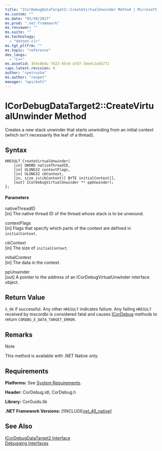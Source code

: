 ```yaml
---
title: "ICorDebugDataTarget2::CreateVirtualUnwinder Method | Microsoft Docs"
ms.custom: ""
ms.date: "03/30/2017"
ms.prod: ".net-framework"
ms.reviewer: ""
ms.suite: ""
ms.technology: 
  - "dotnet-clr"
ms.tgt_pltfrm: ""
ms.topic: "reference"
dev_langs: 
  - "C++"
ms.assetid: 354c8b4c-7d23-45c6-a7d7-3be4c2a5b772
caps.latest.revision: 4
author: "rpetrusha"
ms.author: "ronpet"
manager: "wpickett"
---
```

# ICorDebugDataTarget2::CreateVirtualUnwinder Method
Creates a new stack unwinder that starts unwinding from an initial context (which isn't necessarily the leaf of a thread).  
  
## Syntax  
  
```  
HRESULT CreateVirtualUnwinder(  
    [in] DWORD nativeThreadID,  
    [in] ULONG32 contextFlags,  
    [in] ULONG32 cbContext,  
    [in, size_is(cbContext)] BYTE initialContext[],  
    [out] ICorDebugVirtualUnwinder ** ppUnwinder);  
};  
```  
  
#### Parameters  
 nativeThreadID  
 [in] The native thread ID of the thread whose stack is to be unwound.  
  
 contextFlags  
 [in] Flags that specify which parts of the context are defined in `initialContext`.  
  
 cbContext  
 [in] The size of `initialContext`.  
  
 initialContext  
 [in] The data in the context.  
  
 ppUnwinder  
 [out] A pointer to the address of an ICorDebugVirtualUnwinder interface object.  
  
## Return Value  
 `S_OK` if successful. Any other `HRESULT` indicates failure. Any failing `HRESULT` received by mscordbi is considered fatal and causes [ICorDebug](../../../../docs/framework/unmanaged-api/debugging/icordebug-interface.md) methods to return `CORDBG_E_DATA_TARGET_ERROR`.  
  
## Remarks  
  
> [!NOTE]
>  This method is available with .NET Native only.  
  
## Requirements  
 **Platforms:** See [System Requirements](../../../../docs/framework/get-started/system-requirements.md).  
  
 **Header:** CorDebug.idl, CorDebug.h  
  
 **Library:** CorGuids.lib  
  
 **.NET Framework Versions:** [!INCLUDE[net_46_native](../../../../includes/net-46-native-md.md)]  
  
## See Also  
 [ICorDebugDataTarget2 Interface](../../../../docs/framework/unmanaged-api/debugging/icordebugdatatarget2-interface.md)   
 [Debugging Interfaces](../../../../docs/framework/unmanaged-api/debugging/debugging-interfaces.md)
